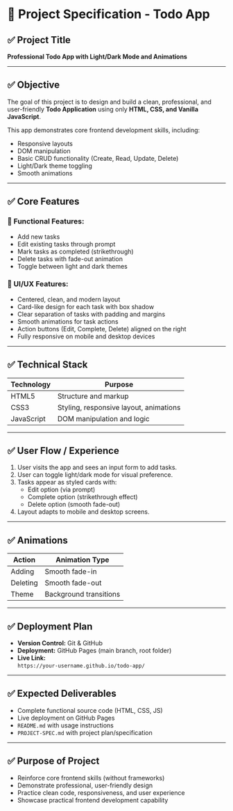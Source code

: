 # 📄 Project Specification - Todo App

## ✅ Project Title
**Professional Todo App with Light/Dark Mode and Animations**

---

## ✅ Objective
The goal of this project is to design and build a clean, professional, and user-friendly **Todo Application** using only **HTML, CSS, and Vanilla JavaScript**.

This app demonstrates core frontend development skills, including:
- Responsive layouts
- DOM manipulation
- Basic CRUD functionality (Create, Read, Update, Delete)
- Light/Dark theme toggling
- Smooth animations

---

## ✅ Core Features

### 🎯 Functional Features:
- Add new tasks
- Edit existing tasks through prompt
- Mark tasks as completed (strikethrough)
- Delete tasks with fade-out animation
- Toggle between light and dark themes

### 🎨 UI/UX Features:
- Centered, clean, and modern layout
- Card-like design for each task with box shadow
- Clear separation of tasks with padding and margins
- Smooth animations for task actions
- Action buttons (Edit, Complete, Delete) aligned on the right
- Fully responsive on mobile and desktop devices

---

## ✅ Technical Stack

| Technology | Purpose                        |
|------------|--------------------------------|
| HTML5      | Structure and markup            |
| CSS3       | Styling, responsive layout, animations |
| JavaScript | DOM manipulation and logic      |

---

## ✅ User Flow / Experience
1. User visits the app and sees an input form to add tasks.
2. User can toggle light/dark mode for visual preference.
3. Tasks appear as styled cards with:
    - Edit option (via prompt)
    - Complete option (strikethrough effect)
    - Delete option (smooth fade-out)
4. Layout adapts to mobile and desktop screens.

---

## ✅ Animations

| Action   | Animation Type      |
|----------|---------------------|
| Adding   | Smooth fade-in       |
| Deleting | Smooth fade-out      |
| Theme    | Background transitions |

---

## ✅ Deployment Plan
- **Version Control:** Git & GitHub
- **Deployment:** GitHub Pages (main branch, root folder)
- **Live Link:**  
`https://your-username.github.io/todo-app/`

---

## ✅ Expected Deliverables
- Complete functional source code (HTML, CSS, JS)
- Live deployment on GitHub Pages
- `README.md` with usage instructions
- `PROJECT-SPEC.md` with project plan/specification

---

## ✅ Purpose of Project
- Reinforce core frontend skills (without frameworks)
- Demonstrate professional, user-friendly design
- Practice clean code, responsiveness, and user experience
- Showcase practical frontend development capability
```




